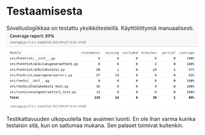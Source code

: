 # Testaamisesta

 Sovelluslogiikkaa on testattu yksikkötesteillä. Käyttöliittymiä manuaalisesti.
![](testikattavuus.png)

Testikattavuuden ulkopuolella itse avaimen luonti. En ole ihan varma kuinka testaisin sitä, kun on sattumaa mukana. Sen palaset toimivat kuitenkin.
